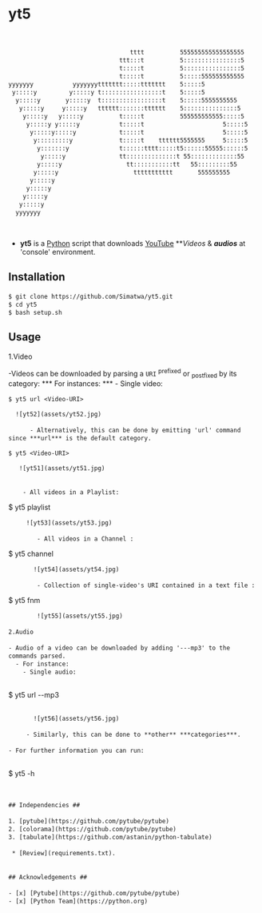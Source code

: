 # yt5 #

```
                                                                   
                                                                   
                                  tttt          555555555555555555 
                               ttt:::t          5::::::::::::::::5 
                               t:::::t          5::::::::::::::::5 
                               t:::::t          5:::::555555555555 
yyyyyyy           yyyyyyyttttttt:::::ttttttt    5:::::5            
 y:::::y         y:::::y t:::::::::::::::::t    5:::::5            
  y:::::y       y:::::y  t:::::::::::::::::t    5:::::5555555555   
   y:::::y     y:::::y   tttttt:::::::tttttt    5:::::::::::::::5  
    y:::::y   y:::::y          t:::::t          555555555555:::::5 
     y:::::y y:::::y           t:::::t                      5:::::5
      y:::::y:::::y            t:::::t                      5:::::5
       y:::::::::y             t:::::t    tttttt5555555     5:::::5
        y:::::::y              t::::::tttt:::::t5::::::55555::::::5
         y:::::y               tt::::::::::::::t 55:::::::::::::55 
        y:::::y                  tt:::::::::::tt   55:::::::::55   
       y:::::y                     ttttttttttt       555555555     
      y:::::y                                                      
     y:::::y                                                       
    y:::::y                                                        
   y:::::y                                                         
  yyyyyyy                                                          
                                                                   
                                                                   
```
- **yt5** is a [Python](https://python.org) script that downloads [YouTube](https://www.youtube.com) ***Videos* & ***audios*** at 'console' environment.

## Installation ##

```
$ git clone https://github.com/Simatwa/yt5.git
$ cd yt5
$ bash setup.sh

```


## Usage ##

1.Video

-Videos can be downloaded by parsing a `URI` <sup>prefixed</sup> or <sub>postfixed</sub> by its category:
	*** For instances: ***
		- Single video:

```
$ yt5 url <Video-URI>

```		
      ![yt52](assets/yt52.jpg)
      
          - Alternatively, this can be done by emitting 'url' command since ***url*** is the default category.

```
$ yt5 <Video-URI>

```
       ![yt51](assets/yt51.jpg)


		- All videos in a Playlist:

$ yt5 playlist <Playlist-URI>

```
	 ![yt53](assets/yt53.jpg)
	 
	    - All videos in a Channel :

```
$ yt5 channel <Channel-URI>

```
	   ![yt54](assets/yt54.jpg)
		
		- Collection of single-video's URI contained in a text file :

```
$ yt5 fnm <file-path>

```
		![yt55](assets/yt55.jpg)
			
2.Audio

- Audio of a video can be downloaded by adding '---mp3' to the commands parsed.
  - For instance:
  	- Single audio:
  		
```
$ yt5 url <Video-URI>  --mp3

```

       ![yt56](assets/yt56.jpg)
       
     - Similarly, this can be done to **other** ***categories***.

- For further information you can run:
	
```
$ yt5 -h

```  


## Independencies ##

1. [pytube](https://github.com/pytube/pytube)
2. [colorama](https://github.com/pytube/pytube)
3. [tabulate](https://github.com/astanin/python-tabulate)
 
 * [Review](requirements.txt).


## Acknowledgements ##

- [x] [Pytube](https://github.com/pytube/pytube)
- [x] [Python Team](https://python.org)
